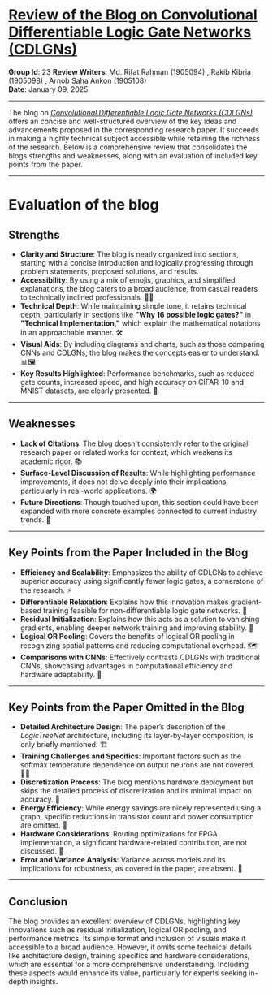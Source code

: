 # <a href="https://github.com/MdRaihanSobhan/Blog---Convolutional-Differentiable-Logic-Gate-Network/blob/main/blog.md">Review of the Blog on Convolutional Differentiable Logic Gate Networks (CDLGNs) </a>

**Group Id**: 23
**Review Writers**: Md. Rifat Rahman (1905094) , Rakib Kibria (1905098) , Arnob Saha Ankon (1905108)  
**Date**: January 09, 2025

---

The blog on [_Convolutional Differentiable Logic Gate Networks (CDLGNs)_](https://arxiv.org/pdf/2411.04732) offers an concise and well-structured overview of the key ideas and advancements proposed in the corresponding research paper. It succeeds in making a highly technical subject accessible while retaining the richness of the research. Below is a comprehensive review that consolidates the blogs strengths and weaknesses, along with an evaluation of included key points from the paper.

---

# Evaluation of the blog

## Strengths

- **Clarity and Structure**: The blog is neatly organized into sections, starting with a concise introduction and logically progressing through problem statements, proposed solutions, and results.
- **Accessibility**: By using a mix of emojis, graphics, and simplified explanations, the blog caters to a broad audience, from casual readers to technically inclined professionals. 🧠💡
- **Technical Depth**: While maintaining simple tone, it retains technical depth, particularly in sections like **"Why 16 possible logic gates?"** in **"Technical Implementation,"** which explain the mathematical notations in an approachable manner. 🛠️
- **Visual Aids**: By including diagrams and charts, such as those comparing CNNs and CDLGNs, the blog makes the concepts easier to understand. 📊🖼️
- **Key Results Highlighted**: Performance benchmarks, such as reduced gate counts, increased speed, and high accuracy on CIFAR-10 and MNIST datasets, are clearly presented. 🚀

---

## Weaknesses

- **Lack of Citations**: The blog doesn't consistently refer to the original research paper or related works for context, which weakens its academic rigor. 📚
- **Surface-Level Discussion of Results**: While highlighting performance improvements, it does not delve deeply into their implications, particularly in real-world applications. 🌍
- **Future Directions**: Though touched upon, this section could have been expanded with more concrete examples connected to current industry trends. 🔮

---

## Key Points from the Paper Included in the Blog

- **Efficiency and Scalability**: Emphasizes the ability of CDLGNs to achieve superior accuracy using significantly fewer logic gates, a cornerstone of the research. ⚡
- **Differentiable Relaxation**: Explains how this innovation makes gradient-based training feasible for non-differentiable logic gate networks. 🔄
- **Residual Initialization**: Explains how this acts as a solution to vanishing gradients, enabling deeper network training and improving stability. 🚀
- **Logical OR Pooling**: Covers the benefits of logical OR pooling in recognizing spatial patterns and reducing computational overhead. 🗺️
- **Comparisons with CNNs**: Effectively contrasts CDLGNs with traditional CNNs, showcasing advantages in computational efficiency and hardware adaptability. 🤖

---

## Key Points from the Paper Omitted in the Blog

- **Detailed Architecture Design**: The paper’s description of the _LogicTreeNet_ architecture, including its layer-by-layer composition, is only briefly mentioned. 🏗️
- **Training Challenges and Specifics**: Important factors such as the softmax temperature dependence on output neurons are not covered. 🏋️‍♂️
- **Discretization Process**: The blog mentions hardware deployment but skips the detailed process of discretization and its minimal impact on accuracy. 🔧
- **Energy Efficiency**: While energy savings are nicely represented using a graph, specific reductions in transistor count and power consumption are omitted. 🌱
- **Hardware Considerations**: Routing optimizations for FPGA implementation, a significant hardware-related contribution, are not discussed. 🔌
- **Error and Variance Analysis**: Variance across models and its implications for robustness, as covered in the paper, are absent. 🎯

---

## Conclusion

The blog provides an excellent overview of CDLGNs, highlighting key innovations such as residual initialization, logical OR pooling, and performance metrics. Its simple format and inclusion of visuals make it accessible to a broad audience. However, it omits some technical details like architecture design, training specifics and hardware considerations, which are essential for a more comprehensive understanding. Including these aspects would enhance its value, particularly for experts seeking in-depth insights.

